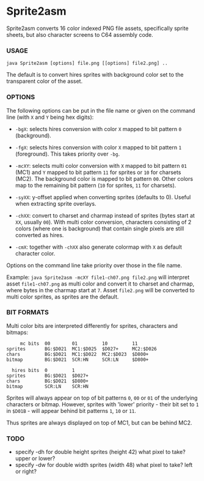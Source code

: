 # Sprite2asm

Sprite2asm converts 16 color indexed PNG file assets, specifically sprite sheets, but also character screens to C64 assembly code.

### USAGE

`java Sprite2asm [options] file.png [[options] file2.png] ..`

The default is to convert hires sprites with background color set to the transparent color of the asset.

### OPTIONS

The following options can be put in the file name or given on the command line (with `X` and `Y` being hex digits):

 * `-bgX`:
 selects hires conversion with color `X` mapped to bit pattern `0` (background).

 * `-fgX`:
 selects hires conversion with color `X` mapped to bit pattern `1` (foreground).
 This takes priority over `-bg`.

 * `-mcXY`:
 selects multi color conversion with `X` mapped to bit pattern `01` (MC1) and `Y` mapped to bit pattern `11` for sprites or `10` for charsets (MC2).
 The background color is mapped to bit pattern `00`. Other colors map to the remaining bit pattern (`10` for sprites, `11` for charsets).

 * `-syXX`:
 y-offset applied when converting sprites (defaults to 0). Useful when extracting sprite overlays.

 * `-chXX`:
 convert to charset and charmap instead of sprites (bytes start at `XX`, usually `00`).
 With multi color conversion, characters consisting of 2 colors (where one is background) that contain single pixels are still converted as hires.

 * `-cmX`:
 together with `-chXX` also generate colormap with `X` as default character color. 
   
Options on the command line take priority over those in the file name.

Example: `java Sprite2asm -mcXY file1-ch07.png file2.png` will interpret asset `file1-ch07.png` as multi color and convert it to charset and charmap, where bytes in the charmap start at `7`. Asset `file2.png` will be converted to multi color sprites, as sprites are the default.

### BIT FORMATS

Multi color bits are interpreted differently for sprites, characters and bitmaps:

         mc bits  00        01         10         11
    sprites       BG:$D021  MC1:$D025  $D027+     MC2:$D026
    chars         BG:$D021  MC1:$D022  MC2:$D023  $D800+
    bitmap        BG:$D021  SCR:HN     SCR:LN     $D800+

      hires bits  0         1
    sprites       BG:$D021  $D027+
    chars         BG:$D021  $D800+
    bitmap        SCR:LN    SCR:HN

Sprites will always appear on top of bit patterns `0`, `00` or `01` of the underlying characters or bitmap. However, sprites with 'lower' priority - their bit set to `1` in `$D01B` - will appear behind bit patterns `1`, `10` or `11`.

Thus sprites are always displayed on top of MC1, but can be behind MC2.

### TODO
 * specify -dh for double height sprites (height 42) what pixel to take? upper or lower?
 * specify -dw for double width sprites (width 48) what pixel to take? left or right?
